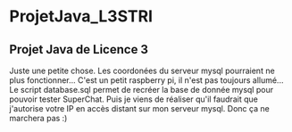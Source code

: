 # ProjetJava_L3STRI
## Projet Java de Licence 3
Juste une petite chose. Les coordonées du serveur mysql pourraient ne plus fonctionner... C'est un petit raspberry pi, il n'est pas toujours allumé... Le script database.sql permet de recréer la base de donnée mysql pour pouvoir tester SuperChat.
Puis je viens de réaliser qu'il faudrait que j'autorise votre IP en accès distant sur mon serveur mysql. Donc ça ne marchera pas :)
